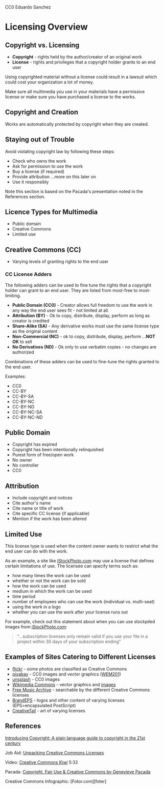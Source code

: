 CC0 Eduardo Sanchez

# Licensing Overview

## Copyright vs. Licensing

* **Copyright** - rights held by the author/creator of an original work
* **License** - rights and privileges that a copyright holder grants to an end user

Using copyrighted material without a license could result in a lawsuit which could cost your organization a lot of money.

Make sure all multimedia you use in your materials have a permissive license or make sure you have purchased a license to the works.

## Copyright and Creation

Works are automatically protected by copyright when they are created.

## Staying out of Trouble

Avoid violating copyright law by following these steps:

* Check who owns the work
* Ask for permission to use the work
* Buy a license (if required)
* Provide attribution ...more on this later on
* Use it responsibly

Note this section is based on the Pacada's presentation noted in the References section.

## Licence Types for Multimedia

* Public domain
* Creative Commons
* Limited use

## Creative Commons (CC)

* Varying levels of granting rights to the end user

### CC License Adders

The following adders can be used to fine tune the rights that a copyright holder can grant to an end user. They are listed from most-free to most-limiting.

* **Public Domain (CC0)** - Creator allows full freedom to use the work in any way the end user sees fit - not limited at all.
* **Attribution (BY)** - Ok to copy, distribute, display, perform as long as creator is credited
* **Share-Alike (SA)** - Any derivative works must use the same license type as the original content
* **Non-Commercial (NC)** - ok to copy, distribute, display, perform ...**NOT OK** to sell
* **No Derivatives (ND)** - Ok only to use verbatim copies - no changes are authorized

Combinations of these adders can be used to fine-tune the rights granted to the end user. 

Examples:

* CC0
* CC-BY
* CC-BY-SA
* CC-BY-NC
* CC-BY-ND
* CC-BY-NC-SA
* CC-BY-NC-ND


## Public Domain

* Copyright has expired
* Copyright has been intentionally relinquished
* Purest form of free/open work
* No owner
* No controller
* CC0

## Attribution

* Include copyright and notices
* Cite author's name
* Cite name or title of work
* Cite specific CC license (if applicable)
* Mention if the work has been altered

## Limited Use

This license type is used when the content owner wants to restrict what the end user can do with the work. 

As an example, a site like [iStockPhoto.com][istock] may use a license that defines certain limitations of use. The licensee can specify terms such as:

* how many times the work can be used
* whether or not the work can be sold
* how the work can be used
* medium in which the work can be used
* time period
* number of employees who can use the work (individual vs. multi-seat)
* using the work in a logo
* whether you can use the work after your license runs out

For example, check out this statement about when you can use stockpiled images from [iStockPhoto.com][ilic]:

> "...subscription licenses only remain valid if you use your file in a project within 30 days of your subscription ending"

## Examples of Sites Catering to Different Licenses

* [flickr][f] - some photos are classified as Creative Commons
* [pixabay][pix] - CC0 images and vector graphics ([WEM201][buildings])
* [unsplash][uns] - CC0 images
* [Wikimedia Commons][wc] - vector graphics and [images][puppy]
* [Free Music Archive][fma] - searchable by the different Creative Commons licenses
* [BrandEPS][lightning] - logos and other content of varying licenses (EPS=encapsulated PostScript)
* [CreativeTail][creative] - art of varying licenses

## References

[Introducing Copyright: A plain language guide to copyright in the 21st century][introcopy]

Job Aid: [Unpacking Creative Commons Licenses][unpack]

Video: [Creative Commons Kiwi][kiwi] 5:32 

Pacada: [Copyright, Fair Use & Creative Commons by Genevieve Pacada][gp]

Creative Commons Infographic: [Fotor.com][foter]

[istock]:https://istockphoto.com
[ilic]:https://istockphoto.com/help/licenses
[f]:https://flickr.com
[pix]:https://pixabay.com
[uns]:https://unsplash.com
[wc]:https://commons.wikimedia.org/wiki/File:Supply_and_demand_curves.svg
[fma]:http://freemusicarchive.org/
[unpack]:https://vtechworks.lib.vt.edu/bitstream/handle/10919/64276/Unpacking%20Creative%20Commons%20Licenses%20%282015%29.pdf?sequence=2&isAllowed=y
[kiwi]:https://creativecommons.org/about/videos/creative-commons-kiwi/
[introcopy]:http://oasis.col.org/handle/11599/65
[gp]:https://www.oercommons.org/courses/copyright-fair-use-and-creative-commons
[creative]:https://www.creativetail.com/licensing
[lightning]:https://www.brandeps.com/icon/L/Lightning-01
[buildings]:https://www.pixabay.com/en/apartment-houses-brick-buildings-159414
[puppy]:https://commons.wikimedia.org/wiki/File:Boxer_puppy_fawn.jpg
[fotor]:http://foter.com/blog/how-to-attribute-creative-commons-photos/
